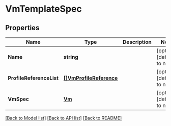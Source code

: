 # VmTemplateSpec

## Properties
Name | Type | Description | Notes
------------ | ------------- | ------------- | -------------
**Name** | **string** |  | [optional] [default to null]
**ProfileReferenceList** | [**[]VmProfileReference**](vm_profile_reference.md) |  | [optional] [default to null]
**VmSpec** | [**Vm**](vm.md) |  | [optional] [default to null]

[[Back to Model list]](../README.md#documentation-for-models) [[Back to API list]](../README.md#documentation-for-api-endpoints) [[Back to README]](../README.md)


